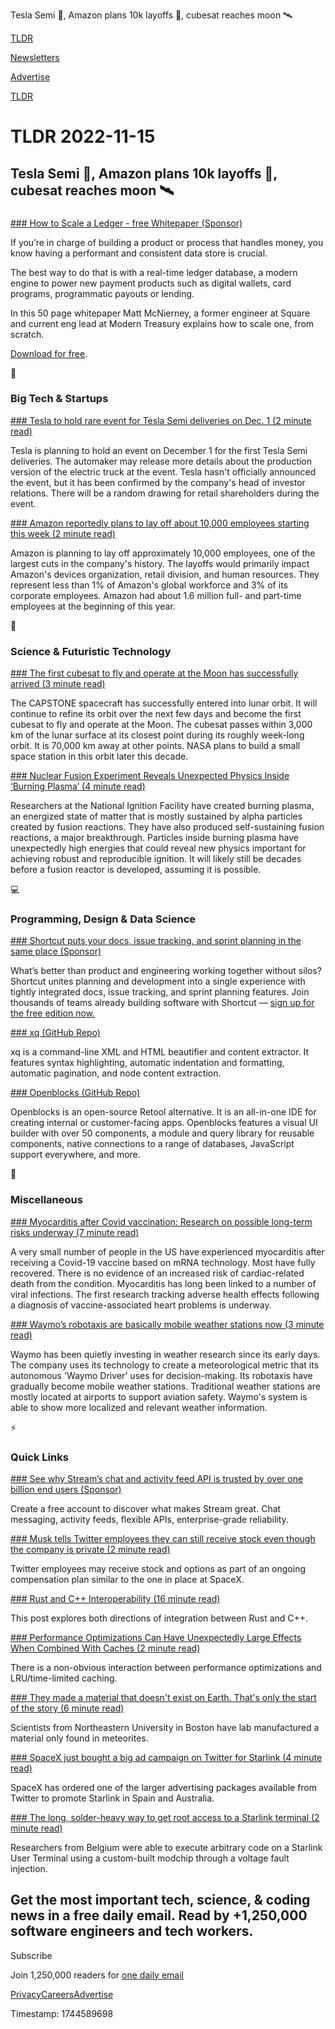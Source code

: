 Tesla Semi 🚚, Amazon plans 10k layoffs 🧍, cubesat reaches moon 🛰️

[TLDR](/)

[Newsletters](/newsletters)

[Advertise](https://advertise.tldr.tech/)

[TLDR](/)

# TLDR 2022-11-15

## Tesla Semi 🚚, Amazon plans 10k layoffs 🧍, cubesat reaches moon 🛰️

### 

[### How to Scale a Ledger - free Whitepaper (Sponsor)](https://app.mt/scale-a-ledger)

If you’re in charge of building a product or process that handles money, you know having a performant and consistent data store is crucial.

The best way to do that is with a real-time ledger database, a modern engine to power new payment products such as digital wallets, card programs, programmatic payouts or lending.

In this 50 page whitepaper Matt McNierney, a former engineer at Square and current eng lead at Modern Treasury explains how to scale one, from scratch.

[Download for free](https://app.mt/scale-a-ledger).

📱

### Big Tech & Startups

[### Tesla to hold rare event for Tesla Semi deliveries on Dec. 1 (2 minute read)](https://electrek.co/2022/11/14/tesla-semi-event-deliveries-dec-1st/?utm_source=tldrnewsletter)

Tesla is planning to hold an event on December 1 for the first Tesla Semi deliveries. The automaker may release more details about the production version of the electric truck at the event. Tesla hasn't officially announced the event, but it has been confirmed by the company's head of investor relations. There will be a random drawing for retail shareholders during the event.

[### Amazon reportedly plans to lay off about 10,000 employees starting this week (2 minute read)](https://www.cnbc.com/2022/11/14/amazon-reportedly-plans-to-lay-off-about-10000-employees-starting-this-week.html?utm_source=tldrnewsletter)

Amazon is planning to lay off approximately 10,000 employees, one of the largest cuts in the company's history. The layoffs would primarily impact Amazon's devices organization, retail division, and human resources. They represent less than 1% of Amazon's global workforce and 3% of its corporate employees. Amazon had about 1.6 million full- and part-time employees at the beginning of this year.

🚀

### Science & Futuristic Technology

[### The first cubesat to fly and operate at the Moon has successfully arrived (3 minute read)](https://arstechnica.com/science/2022/11/the-first-cubesat-to-fly-and-operate-at-the-moon-has-successfully-arrived/?utm_source=tldrnewsletter)

The CAPSTONE spacecraft has successfully entered into lunar orbit. It will continue to refine its orbit over the next few days and become the first cubesat to fly and operate at the Moon. The cubesat passes within 3,000 km of the lunar surface at its closest point during its roughly week-long orbit. It is 70,000 km away at other points. NASA plans to build a small space station in this orbit later this decade.

[### Nuclear Fusion Experiment Reveals Unexpected Physics Inside ‘Burning Plasma’ (4 minute read)](https://www.vice.com/en/article/5d34y5/nuclear-fusion-experiment-reveals-unexpected-physics-inside-burning-plasma?utm_source=tldrnewsletter)

Researchers at the National Ignition Facility have created burning plasma, an energized state of matter that is mostly sustained by alpha particles created by fusion reactions. They have also produced self-sustaining fusion reactions, a major breakthrough. Particles inside burning plasma have unexpectedly high energies that could reveal new physics important for achieving robust and reproducible ignition. It will likely still be decades before a fusion reactor is developed, assuming it is possible.

💻

### Programming, Design & Data Science

[### Shortcut puts your docs, issue tracking, and sprint planning in the same place (Sponsor)](https://shortcut.com/?utm_source=TLDR&amp;utm_medium=spon_nl&amp;utm_campaign=prospecting&amp;utm_content=TLDR)

What’s better than product and engineering working together without silos? Shortcut unites planning and development into a single experience with tightly integrated docs, issue tracking, and sprint planning features. Join thousands of teams already building software with Shortcut — [sign up for the free edition now.](https://shortcut.com/?utm_source=TLDR&utm_medium=spon_nl&utm_campaign=prospecting&utm_content=TLDR)

[### xq (GitHub Repo)](https://github.com/sibprogrammer/xq?utm_source=tldrnewsletter)

xq is a command-line XML and HTML beautifier and content extractor. It features syntax highlighting, automatic indentation and formatting, automatic pagination, and node content extraction.

[### Openblocks (GitHub Repo)](https://github.com/openblocks-dev/openblocks?utm_source=tldrnewsletter)

Openblocks is an open-source Retool alternative. It is an all-in-one IDE for creating internal or customer-facing apps. Openblocks features a visual UI builder with over 50 components, a module and query library for reusable components, native connections to a range of databases, JavaScript support everywhere, and more.

🎁

### Miscellaneous

[### Myocarditis after Covid vaccination: Research on possible long-term risks underway (7 minute read)](https://www.nbcnews.com/health/health-news/myocarditis-covid-vaccine-research-long-term-effects-rcna55666?utm_source=tldrnewsletter)

A very small number of people in the US have experienced myocarditis after receiving a Covid-19 vaccine based on mRNA technology. Most have fully recovered. There is no evidence of an increased risk of cardiac-related death from the condition. Myocarditis has long been linked to a number of viral infections. The first research tracking adverse health effects following a diagnosis of vaccine-associated heart problems is underway.

[### Waymo’s robotaxis are basically mobile weather stations now (3 minute read)](https://www.theverge.com/2022/11/14/23453478/waymo-av-autonomous-bad-weather-fog-sf-station?utm_source=tldrnewsletter)

Waymo has been quietly investing in weather research since its early days. The company uses its technology to create a meteorological metric that its autonomous 'Waymo Driver' uses for decision-making. Its robotaxis have gradually become mobile weather stations. Traditional weather stations are mostly located at airports to support aviation safety. Waymo's system is able to show more localized and relevant weather information.

⚡

### Quick Links

[### See why Stream’s chat and activity feed API is trusted by over one billion end users (Sponsor)](https://getstream.io/try-for-free/?utm_source=TLDRTech&amp;utm_medium=Promoted_Newsletter&amp;utm_content=Product_And_Developer&amp;utm_campaign=TLDRTech_November2022_Trial_klmh22)

Create a free account to discover what makes Stream great. Chat messaging, activity feeds, flexible APIs, enterprise-grade reliability.

[### Musk tells Twitter employees they can still receive stock even though the company is private (2 minute read)](https://www.cnbc.com/2022/11/14/musk-tells-twitter-employees-they-can-still-receive-stock.html?utm_source=tldrnewsletter)

Twitter employees may receive stock and options as part of an ongoing compensation plan similar to the one in place at SpaceX.

[### Rust and C++ Interoperability (16 minute read)](https://slint-ui.com/blog/rust-and-cpp.html?utm_source=tldrnewsletter)

This post explores both directions of integration between Rust and C++.

[### Performance Optimizations Can Have Unexpectedly Large Effects When Combined With Caches (2 minute read)](https://justinblank.com/notebooks/performanceoptimizationscanhaveunexpectedlylargeeffectswhencombinedwithcaches.html?utm_source=tldrnewsletter)

There is a non-obvious interaction between performance optimizations and LRU/time-limited caching.

[### They made a material that doesn't exist on Earth. That's only the start of the story (6 minute read)](https://www.npr.org/sections/money/2022/11/08/1134461777/they-made-a-material-that-doesnt-exist-on-earth-thats-only-the-start-of-the-stor?utm_source=tldrnewsletter)

Scientists from Northeastern University in Boston have lab manufactured a material only found in meteorites.

[### SpaceX just bought a big ad campaign on Twitter for Starlink (4 minute read)](https://www.cnbc.com/2022/11/14/spacex-just-bought-a-big-ad-campaign-on-twitter-for-starlink.html?utm_source=tldrnewsletter)

SpaceX has ordered one of the larger advertising packages available from Twitter to promote Starlink in Spain and Australia.

[### The long, solder-heavy way to get root access to a Starlink terminal (2 minute read)](https://arstechnica.com/gadgets/2022/11/the-long-solder-heavy-way-to-get-root-access-to-a-starlink-terminal/?utm_source=tldrnewsletter)

Researchers from Belgium were able to execute arbitrary code on a Starlink User Terminal using a custom-built modchip through a voltage fault injection.

## Get the most important tech, science, & coding news in a free daily email. Read by +1,250,000 software engineers and tech workers.

Subscribe

Join 1,250,000 readers for [one daily email](/api/latest/tech)

[Privacy](/privacy)[Careers](https://jobs.ashbyhq.com/tldr.tech)[Advertise](/tech/advertise)

Timestamp: 1744589698